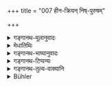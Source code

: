 +++
title = "007 हीन-क्रियन् निष्-पुरुषम्"

+++

<details><summary>गङ्गानथ-मूलानुवादः</summary>

Such families as—(1) that in which the sacred rites have been abandoned, (2) which is male-less, (3) which is devoid of the Veda, (4) members of which are woolly and subject to (5) piles, (6) phthisis, (7) dyspepsia, (8) epilepsy, (9) leucoderma, and (10) leprosy.—(7)
</details>

<details><summary>मेधातिथिः</summary>

**हीनास्** त्यक्ताः **क्रिया** यस्मिन् कुले जातकर्मादयः । संस्कारा न क्रियन्ते, नित्याश् च पञ्चयज्ञादयः । **निष्पुरुषं** स्त्रीप्रसु । यत्र प्रायेण कन्या जायन्ते न पुमांसः । **निश्छन्दः** वेदाध्ययनवर्जितम् । **रोमशार्शसम्** । द्वन्द्वैकवद्भावेन कुलद्वयं निर्दिष्टम् । बहुदीर्घैर् बाह्वादिषु लोमभिर् युतम् । **अर्शांसि** गुदेन्द्रियगतान्य् अधिमांसनिबद्धानि, तानि हि रोगरूपत्वात् पीडाकराणि । **क्षयो** राजयक्ष्माव्याधिः । **आमयावी** मन्दाग्निर् यस्य भुक्तम् अन्नं सम्यङ् न जीर्यति । **अपस्मारः** स्मृतिभ्रंशाद्युपघातकृत् । **श्वित्रं** शरीरगता च्छेदवती श्वेतता । **कुष्ठं** प्रसिद्धम् । सर्व एते व्याधिविशेषवचनाः शब्दा रोमशाद् आरभ्य मत्वर्थीयप्रत्ययान्ता निर्दिष्टाः । पूर्वैर् व्याख्यातृभिर् दृष्टमूलतास्य प्रतिषेधस्य वर्णिता । मातुः कुलं द्विपदो ऽनुहरन्ति । ततो हीनक्रियादीनां या प्रजा सापि तच्छीला स्यात् । व्याधयश् च संक्रामन्ति । एवं हि वैद्यके पठ्यते- "सर्वे संक्रामिणो रोगा वर्जयित्वा प्रवाहिकाम्" ॥ ३.७ ॥
</details>

<details><summary>गङ्गानथ-भाष्यानुवादः</summary>

‘*That in which the sacred rites*’—the natal and other sacraments—‘*have been abandoned*’—neglected; *i.e*., in which the consecratory rites as also the compulsory ‘Five Sacrifices,’ etc., are not performed.

‘*Male-less*’—productive of females; *i.e*., in which, aṣa rule, only female, not male, children are born;

‘*Devoid of the Veda*’—destitute of Vedic study.

‘*Romaśārśasam*’—This copulative compound mentions two kinds of families. ‘*Romasha,’ ‘woolly*,’—*i.e*. the members of which have their arms and limbs covered with much and long hair. ‘*Piles*’—fleshy protuberances in the anus, which being a disease, are extremely painful.

‘*Phthisis*’—the disease of consumption.

‘*Dyspepsia*’—slow-digestion: by which the food eaten is not properly digested.

‘*Epilepsy*’—leading to loss of memory and other cognate troubles.

‘*Leucoderma*’—white spots on the body, with holes.

‘*Leprosy*’—is well-known.

All these words—beginning with ‘*romasha*’—are names of particular diseases, and are to be taken as ending in possessive affixes.

Older commentators have explained that the prohibition. herein contained is based entirely upon ordinary visible considerations: As a matter of fact, bipeds inherit the peculiarities of their mother’s families; hence, children born of mothers belonging to families that have ‘abandoned the sacred rites,’ etc., etc, would be prone to the same defects;

and diseases ace apt to be infectious; works on medicine having declared that ‘all diseases, with the sole exception of’ Diarrhoea, are infectious.’—(7)
</details>

<details><summary>गङ्गानथ-टिप्पन्यः</summary>

This verse is quoted in *Vīramitrodaya* (Saṃskāra, p. 588), where ‘*hīnakriyam*’ is explained as ‘devoid of the performance of such acts as the sacrifice and the like;’—‘*Niṣpuruṣam*’ as ‘that in which females are the sole survivors—‘*niśchandaḥ*’ as ‘devoid of Vedic study;’—also in *Parāśaramādhava* (Ācāra, p. 477), which has exactly the same explanation of precisely the same words.

*Aparārka* (p. 84) quotes this along with the preceding verse;—and adds
the following explanations:—‘*Hīnakriyam*’ means ‘devoid of the proper performance of the Conception and other Sacramental Rites,’—‘*Niṣpuruṣam*’ means ‘a family in which girls alone are born,’—‘*Niśchandaḥ*’ is ‘devoid of Vedic study,’—‘*lomasham*’ is ‘that members whereof have their body covered with inordinately prominent hairs,’—and ‘*arshasam*’ means ‘suffering from piles.’—It is quoted in
*Smṛticandrikā* (Saṃskāra, p. 204) which adds the following
explanations:—‘*Hīnakriyam*,’ not engaged in the performance of sacrifices and other religious acts;—‘*Niṣpuruṣam*,’ without a male master—‘*Niśchandaḥ*’ devoid of Vedic learning—‘*romasham*,’ hairy,—‘*arshasam*’, suffering from the particular disease, piles,—all these qualifications pertain to the children of the family;—and in
*Saṃskāra*-*ratnamālā* (p. 508), which has the following
notes;—‘*Hīnakriyam*’, not performing the prescribed duties, *i.e*., not avoiding prohibited acts,—‘*Niṣpuruṣam*’, devoid of male progeny,—‘*arshasam*’ family in which the disease runs hereditary.
</details>

<details><summary>गङ्गानथ-तुल्य-वाक्यानि</summary>

**(verses 6-7)  
**

See Comparative notes for [Verse 3.6].
</details>

<details><summary>Bühler</summary>

007	(Viz.) one which neglects the sacred rites, one in which no male children (are born), one in which the Veda is not studied, one (the members of) which have thick hair on the body, those which are subject to hemorrhoids, phthisis, weakness of digestion, epilepsy, or white or black leprosy.
</details>
